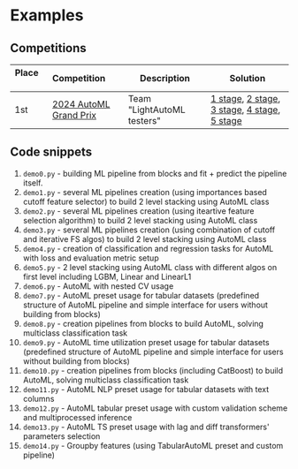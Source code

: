 # Examples
## Competitions
| Place         | Competition   | Description | Solution  |
| ------ |:------------- | --------- | --------- |
| 1st | [2024 AutoML Grand Prix](https://www.kaggle.com/automl-grand-prix) | Team "LightAutoML testers" | [1 stage](https://www.kaggle.com/competitions/playground-series-s4e5/discussion/500700), [2 stage](https://www.kaggle.com/competitions/playground-series-s4e6/discussion/509631), [3 stage](https://www.kaggle.com/competitions/playground-series-s4e7/discussion/516475), [4 stage](https://www.kaggle.com/competitions/playground-series-s4e8/discussion/523656), [5 stage](https://www.kaggle.com/competitions/playground-series-s4e9/discussion/531884) |


## Code snippets
1. `demo0.py` - building ML pipeline from blocks and fit + predict the pipeline itself.
2. `demo1.py` - several ML pipelines creation (using importances based cutoff feature selector) to build 2 level stacking using AutoML class
3. `demo2.py` - several ML pipelines creation (using iteartive feature selection algorithm) to build 2 level stacking using AutoML class
4. `demo3.py` - several ML pipelines creation (using combination of cutoff and iterative FS algos) to build 2 level stacking using AutoML class
5. `demo4.py` - creation of classification and regression tasks for AutoML with loss and evaluation metric setup
6. `demo5.py` - 2 level stacking using AutoML class with different algos on first level including LGBM, Linear and LinearL1
7. `demo6.py` - AutoML with nested CV usage
8. `demo7.py` - AutoML preset usage for tabular datasets (predefined structure of AutoML pipeline and simple interface for users without building from blocks)
9. `demo8.py` - creation pipelines from blocks to build AutoML, solving multiclass classification task
10. `demo9.py` - AutoML time utilization preset usage for tabular datasets (predefined structure of AutoML pipeline and simple interface for users without building from blocks)
11. `demo10.py` - creation pipelines from blocks (including CatBoost) to build AutoML, solving multiclass classification task
12. `demo11.py` - AutoML NLP preset usage for tabular datasets with text columns
13. `demo12.py` - AutoML tabular preset usage with custom validation scheme and multiprocessed inference
14. `demo13.py` - AutoML TS preset usage with lag and diff transformers' parameters selection
15. `demo14.py` - Groupby features (using TabularAutoML preset and custom pipeline)

